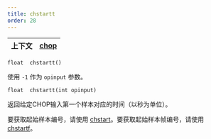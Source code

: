 ```yaml
---
title: chstartt
order: 28
---
```

| 上下文 | [chop](../contexts/chop.html) |
| --- | --- |

`float  chstartt()`

使用 `-1` 作为 `opinput` 参数。

`float  chstartt(int opinput)`

返回给定CHOP输入第一个样本对应的时间（以秒为单位）。

要获取起始样本编号，请使用 [chstart](chstart.html "返回指定输入的起始样本")。要获取起始样本帧编号，请使用 [chstartf](chstartf.html "返回指定输入的第一个样本对应的帧")。
